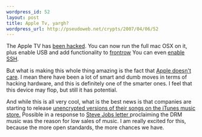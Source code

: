 ```yaml
--- 
wordpress_id: 52
layout: post
title: Apple Tv, yargh?
wordpress_url: http://pseudoweb.net/crypts/2007/04/06/52
---
```

The Apple TV has <a href="http://www.appletvhacks.net/2007/04/01/mac-os-x-running-on-apple-tv/">been hacked</a>. You can now run the full mac OSX on it, plus enable USB and add functionality to <a href="http://www.appletvhacks.net/2007/04/02/create-plugins-for-backrow/">frontrow</a> You can even <a href="http://www.appletvhacks.net/2007/03/24/enable-ssh-and-afp-on-your-apple-tv/">enable SSH</a>.

But what is making this whole thing amazing is the fact that <a href="http://www.engadget.com/2007/04/05/apple-not-fighting-back-against-apple-tv-hacks/">Apple doesn't care</a>. I mean there have been a lot of smart and dumb moves in terms of hacking hardware, and this is definitely one of the smarter ones. I feel that this device may flop, but still it has potential.

And while this is all very cool, what is the best news is that companies are starting to release <a href="http://www.nytimes.com/2007/04/03/technology/03music.html?_r=1&amp;oref=slogin">unencrypted versions of their songs on the iTunes music store.</a>  Possible in a response to <a href="http://www.apple.com/hotnews/thoughtsonmusic/">Steve Jobs letter </a>proclaiming the DRM  music was the reason for low sales of music. I am really excited for this, because the more open standards, the more chances we have.
